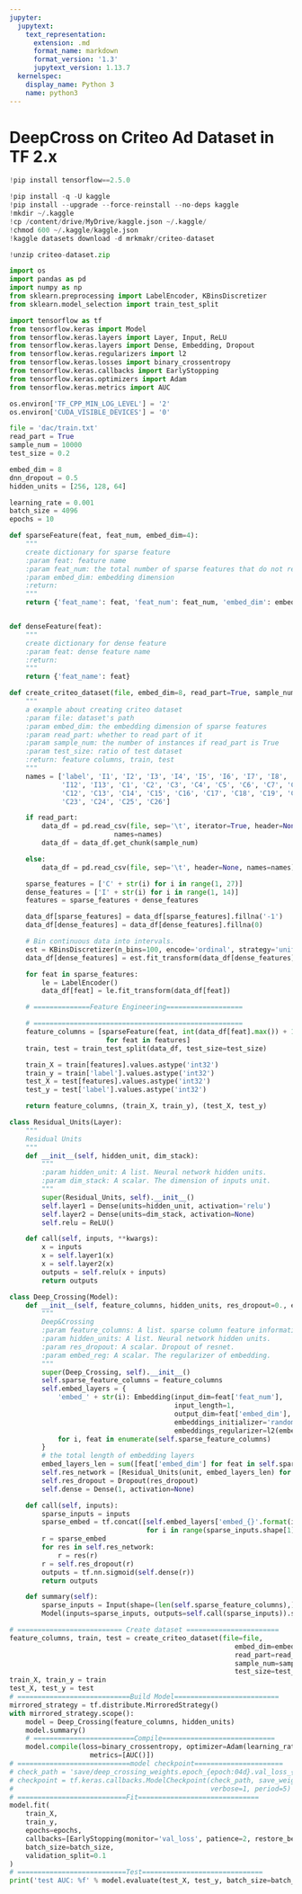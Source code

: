 ```yaml
---
jupyter:
  jupytext:
    text_representation:
      extension: .md
      format_name: markdown
      format_version: '1.3'
      jupytext_version: 1.13.7
  kernelspec:
    display_name: Python 3
    name: python3
---
```


<!-- #region id="7oChPYgvdfvE" -->
# DeepCross on Criteo Ad Dataset in TF 2.x
<!-- #endregion -->

```python id="0pxSU24FbSAy"
!pip install tensorflow==2.5.0
```

```python colab={"base_uri": "https://localhost:8080/"} id="QnFg_wXiclo4" executionInfo={"status": "ok", "timestamp": 1637061269255, "user_tz": -330, "elapsed": 135691, "user": {"displayName": "Sparsh Agarwal", "photoUrl": "https://lh3.googleusercontent.com/a/default-user=s64", "userId": "13037694610922482904"}} outputId="6cc6fdd1-38da-459c-ea28-576e6c5492b1"
!pip install -q -U kaggle
!pip install --upgrade --force-reinstall --no-deps kaggle
!mkdir ~/.kaggle
!cp /content/drive/MyDrive/kaggle.json ~/.kaggle/
!chmod 600 ~/.kaggle/kaggle.json
!kaggle datasets download -d mrkmakr/criteo-dataset
```

```python colab={"base_uri": "https://localhost:8080/"} id="PZYBD38Ad5j2" executionInfo={"status": "ok", "timestamp": 1637061804413, "user_tz": -330, "elapsed": 325474, "user": {"displayName": "Sparsh Agarwal", "photoUrl": "https://lh3.googleusercontent.com/a/default-user=s64", "userId": "13037694610922482904"}} outputId="efff747a-58f1-49d5-bb09-51875616aaa0"
!unzip criteo-dataset.zip
```

```python id="BZwknC3Gd8Qg"
import os
import pandas as pd
import numpy as np
from sklearn.preprocessing import LabelEncoder, KBinsDiscretizer
from sklearn.model_selection import train_test_split

import tensorflow as tf
from tensorflow.keras import Model
from tensorflow.keras.layers import Layer, Input, ReLU
from tensorflow.keras.layers import Dense, Embedding, Dropout
from tensorflow.keras.regularizers import l2
from tensorflow.keras.losses import binary_crossentropy
from tensorflow.keras.callbacks import EarlyStopping
from tensorflow.keras.optimizers import Adam
from tensorflow.keras.metrics import AUC
```

```python id="GDRfYvu4e4mO"
os.environ['TF_CPP_MIN_LOG_LEVEL'] = '2'
os.environ['CUDA_VISIBLE_DEVICES'] = '0'

file = 'dac/train.txt'
read_part = True
sample_num = 10000
test_size = 0.2

embed_dim = 8
dnn_dropout = 0.5
hidden_units = [256, 128, 64]

learning_rate = 0.001
batch_size = 4096
epochs = 10
```

```python id="9zzb1WXIet8A"
def sparseFeature(feat, feat_num, embed_dim=4):
    """
    create dictionary for sparse feature
    :param feat: feature name
    :param feat_num: the total number of sparse features that do not repeat
    :param embed_dim: embedding dimension
    :return:
    """
    return {'feat_name': feat, 'feat_num': feat_num, 'embed_dim': embed_dim}


def denseFeature(feat):
    """
    create dictionary for dense feature
    :param feat: dense feature name
    :return:
    """
    return {'feat_name': feat}
```

```python id="5NnOfRIQerQh"
def create_criteo_dataset(file, embed_dim=8, read_part=True, sample_num=100000, test_size=0.2):
    """
    a example about creating criteo dataset
    :param file: dataset's path
    :param embed_dim: the embedding dimension of sparse features
    :param read_part: whether to read part of it
    :param sample_num: the number of instances if read_part is True
    :param test_size: ratio of test dataset
    :return: feature columns, train, test
    """
    names = ['label', 'I1', 'I2', 'I3', 'I4', 'I5', 'I6', 'I7', 'I8', 'I9', 'I10', 'I11',
             'I12', 'I13', 'C1', 'C2', 'C3', 'C4', 'C5', 'C6', 'C7', 'C8', 'C9', 'C10', 'C11',
             'C12', 'C13', 'C14', 'C15', 'C16', 'C17', 'C18', 'C19', 'C20', 'C21', 'C22',
             'C23', 'C24', 'C25', 'C26']

    if read_part:
        data_df = pd.read_csv(file, sep='\t', iterator=True, header=None,
                          names=names)
        data_df = data_df.get_chunk(sample_num)

    else:
        data_df = pd.read_csv(file, sep='\t', header=None, names=names)

    sparse_features = ['C' + str(i) for i in range(1, 27)]
    dense_features = ['I' + str(i) for i in range(1, 14)]
    features = sparse_features + dense_features

    data_df[sparse_features] = data_df[sparse_features].fillna('-1')
    data_df[dense_features] = data_df[dense_features].fillna(0)

    # Bin continuous data into intervals.
    est = KBinsDiscretizer(n_bins=100, encode='ordinal', strategy='uniform')
    data_df[dense_features] = est.fit_transform(data_df[dense_features])

    for feat in sparse_features:
        le = LabelEncoder()
        data_df[feat] = le.fit_transform(data_df[feat])

    # ==============Feature Engineering===================

    # ====================================================
    feature_columns = [sparseFeature(feat, int(data_df[feat].max()) + 1, embed_dim=embed_dim)
                        for feat in features]
    train, test = train_test_split(data_df, test_size=test_size)

    train_X = train[features].values.astype('int32')
    train_y = train['label'].values.astype('int32')
    test_X = test[features].values.astype('int32')
    test_y = test['label'].values.astype('int32')

    return feature_columns, (train_X, train_y), (test_X, test_y)
```

```python id="m6L1wMGGeCGE"
class Residual_Units(Layer):
    """
    Residual Units
    """
    def __init__(self, hidden_unit, dim_stack):
        """
        :param hidden_unit: A list. Neural network hidden units.
        :param dim_stack: A scalar. The dimension of inputs unit.
        """
        super(Residual_Units, self).__init__()
        self.layer1 = Dense(units=hidden_unit, activation='relu')
        self.layer2 = Dense(units=dim_stack, activation=None)
        self.relu = ReLU()

    def call(self, inputs, **kwargs):
        x = inputs
        x = self.layer1(x)
        x = self.layer2(x)
        outputs = self.relu(x + inputs)
        return outputs
```

```python id="K09g18Cmgxrf"
class Deep_Crossing(Model):
    def __init__(self, feature_columns, hidden_units, res_dropout=0., embed_reg=1e-6):
        """
        Deep&Crossing
        :param feature_columns: A list. sparse column feature information.
        :param hidden_units: A list. Neural network hidden units.
        :param res_dropout: A scalar. Dropout of resnet.
        :param embed_reg: A scalar. The regularizer of embedding.
        """
        super(Deep_Crossing, self).__init__()
        self.sparse_feature_columns = feature_columns
        self.embed_layers = {
            'embed_' + str(i): Embedding(input_dim=feat['feat_num'],
                                         input_length=1,
                                         output_dim=feat['embed_dim'],
                                         embeddings_initializer='random_uniform',
                                         embeddings_regularizer=l2(embed_reg))
            for i, feat in enumerate(self.sparse_feature_columns)
        }
        # the total length of embedding layers
        embed_layers_len = sum([feat['embed_dim'] for feat in self.sparse_feature_columns])
        self.res_network = [Residual_Units(unit, embed_layers_len) for unit in hidden_units]
        self.res_dropout = Dropout(res_dropout)
        self.dense = Dense(1, activation=None)

    def call(self, inputs):
        sparse_inputs = inputs
        sparse_embed = tf.concat([self.embed_layers['embed_{}'.format(i)](sparse_inputs[:, i])
                                  for i in range(sparse_inputs.shape[1])], axis=-1)
        r = sparse_embed
        for res in self.res_network:
            r = res(r)
        r = self.res_dropout(r)
        outputs = tf.nn.sigmoid(self.dense(r))
        return outputs

    def summary(self):
        sparse_inputs = Input(shape=(len(self.sparse_feature_columns),), dtype=tf.int32)
        Model(inputs=sparse_inputs, outputs=self.call(sparse_inputs)).summary()
```

```python colab={"base_uri": "https://localhost:8080/"} id="dHIfDXsXePmP" executionInfo={"status": "ok", "timestamp": 1637063713365, "user_tz": -330, "elapsed": 14345, "user": {"displayName": "Sparsh Agarwal", "photoUrl": "https://lh3.googleusercontent.com/a/default-user=s64", "userId": "13037694610922482904"}} outputId="b9c08e06-e0ad-43d0-a736-9dda9ee99f50"
# ========================== Create dataset =======================
feature_columns, train, test = create_criteo_dataset(file=file,
                                                        embed_dim=embed_dim,
                                                        read_part=read_part,
                                                        sample_num=sample_num,
                                                        test_size=test_size)
train_X, train_y = train
test_X, test_y = test
# ============================Build Model==========================
mirrored_strategy = tf.distribute.MirroredStrategy()
with mirrored_strategy.scope():
    model = Deep_Crossing(feature_columns, hidden_units)
    model.summary()
    # =========================Compile============================
    model.compile(loss=binary_crossentropy, optimizer=Adam(learning_rate=learning_rate),
                    metrics=[AUC()])
# ============================model checkpoint======================
# check_path = 'save/deep_crossing_weights.epoch_{epoch:04d}.val_loss_{val_loss:.4f}.ckpt'
# checkpoint = tf.keras.callbacks.ModelCheckpoint(check_path, save_weights_only=True,
#                                                 verbose=1, period=5)
# ===========================Fit==============================
model.fit(
    train_X,
    train_y,
    epochs=epochs,
    callbacks=[EarlyStopping(monitor='val_loss', patience=2, restore_best_weights=True)],  # checkpoint
    batch_size=batch_size,
    validation_split=0.1
)
# ===========================Test==============================
print('test AUC: %f' % model.evaluate(test_X, test_y, batch_size=batch_size)[1])
```

```python id="UKnzXHU2k0Bt"

```
